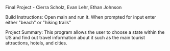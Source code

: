 Final Project - 
Cierra Scholz, Evan Lehr, Ethan Johnson

Build Instructions: Open main and run it. When prompted for input enter either "beach" or "hiking trails"

Project Summary: This program allows the user to choose a state within the US and find out travel information about it such as the main tourist attractions, hotels, and cities.
